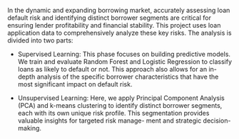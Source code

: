 In the dynamic and expanding borrowing market, accurately assessing loan default risk
and identifying distinct borrower segments are critical for ensuring lender profitability and
financial stability. This project uses loan application data to comprehensively analyze
these key risks.
The analysis is divided into two parts:

- Supervised Learning: This phase focuses on building predictive models. We train
and evaluate Random Forest and Logistic Regression to classify loans as likely to
default or not. This approach also allows for an in-depth analysis of the specific
borrower characteristics that have the most significant impact on default risk.

- Unsupervised Learning: Here, we apply Principal Component Analysis (PCA) and
k-means clustering to identify distinct borrower segments, each with its own unique
risk profile. This segmentation provides valuable insights for targeted risk manage-
ment and strategic decision-making.
